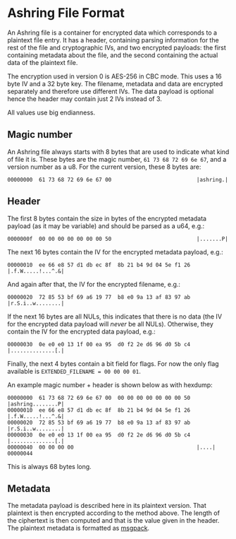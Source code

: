 # Ashring File Format

An Ashring file is a container for encrypted data which corresponds to a
plaintext file entry. It has a header, containing parsing information for the
rest of the file and cryptographic IVs, and two encrypted payloads: the first
containing metadata about the file, and the second containing the actual data
of the plaintext file.

The encryption used in version 0 is AES-256 in CBC mode. This uses a 16 byte IV
and a 32 byte key. The filename, metadata and data are encrypted separately and
therefore use different IVs. The data payload is optional hence the header may
contain just 2 IVs instead of 3.

All values use big endianness.

## Magic number

An Ashring file always starts with 8 bytes that are used to indicate what kind
of file it is. These bytes are the magic number, `61 73 68 72 69 6e 67`, and a
version number as a u8. For the current version, these 8 bytes are:

    00000000  61 73 68 72 69 6e 67 00                           |ashring.|

## Header

The first 8 bytes contain the size in bytes of the encrypted metadata payload
(as it may be variable) and should be parsed as a u64, e.g.:

    0000000f  00 00 00 00 00 00 00 50                           |.......P|

The next 16 bytes contain the IV for the encrypted metadata payload, e.g.:

    00000010  ee 66 e8 57 d1 db ec 8f  8b 21 b4 9d 04 5e f1 26  |.f.W.....!...^.&|

And again after that, the IV for the encrypted filename, e.g.:

    00000020  72 85 53 bf 69 a6 19 77  b8 e0 9a 13 af 83 97 ab  |r.S.i..w........|

If the next 16 bytes are all NULs, this indicates that there is no data (the IV
for the encrypted data payload will *never* be all NULs). Otherwise, they
contain the IV for the encrypted data payload, e.g.:

    00000030  0e e0 e0 13 1f 00 ea 95  d0 f2 2e d6 96 d0 5b c4  |..............[.|

Finally, the next 4 bytes contain a bit field for flags. For now the only flag
available is `EXTENDED_FILENAME = 00 00 00 01`.

An example magic number + header is shown below as with hexdump:

    00000000  61 73 68 72 69 6e 67 00  00 00 00 00 00 00 00 50  |ashring........P|
    00000010  ee 66 e8 57 d1 db ec 8f  8b 21 b4 9d 04 5e f1 26  |.f.W.....!...^.&|
    00000020  72 85 53 bf 69 a6 19 77  b8 e0 9a 13 af 83 97 ab  |r.S.i..w........|
    00000030  0e e0 e0 13 1f 00 ea 95  d0 f2 2e d6 96 d0 5b c4  |..............[.|
    00000040  00 00 00 00                                       |....|
    00000044

This is always 68 bytes long.

## Metadata

The metadata payload is described here in its plaintext version. That plaintext
is then encrypted according to the method above. The length of the ciphertext
is then computed and that is the value given in the header. The plaintext
metadata is formatted as [msgpack](http://msgpack.org/).


